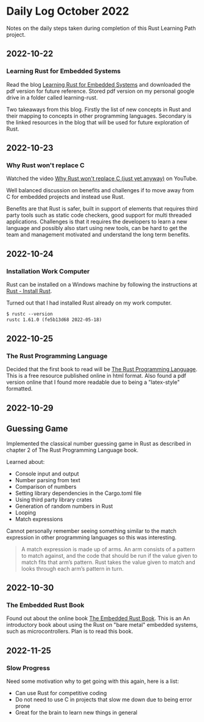 # Daily Log October 2022

Notes on the daily steps taken during completion of this Rust Learning Path project.

## 2022-10-22

### Learning Rust for Embedded Systems

Read the blog [Learning Rust for Embedded Systems](https://www.embeddedrelated.com/showarticle/1432.php) and downloaded the pdf version for future reference. Stored pdf version on my personal google drive in a folder called learning-rust.

Two takeaways from this blog. Firstly the list of new concepts in Rust and their mapping to concepts in other programming languages. Secondary is the linked resources in the blog that will be used for future exploration of Rust.

## 2022-10-23

### Why Rust won't replace C

Watched the video [Why Rust won't replace C (just yet anyway)](https://youtu.be/ojEXMM_1bVA) on YouTube.

Well balanced discussion on benefits and challenges if to move away from C for embedded projects and instead use Rust.

Benefits are that Rust is safer, built in support of elements that requires third party tools such as static code checkers, good support for multi threaded applications. Challenges is that it requires the developers to learn a new language and possibly also start using new tools, can be hard to get the team and management motivated and understand the long term benefits.

## 2022-10-24

### Installation Work Computer

Rust can be installed on a Windows machine by following the instructions at [Rust - Install Rust](https://www.rust-lang.org/tools/install).

Turned out that I had installed Rust already on my work computer.

```txt
$ rustc --version
rustc 1.61.0 (fe5b13d68 2022-05-18)
```

## 2022-10-25

### The Rust Programming Language

Decided that the first book to read will be [The Rust Programming Language](https://doc.rust-lang.org/book/). This is a free resource published online in html format. Also found a pdf version online that I found more readable due to being a "latex-style" formatted.

## 2022-10-29

## Guessing Game

Implemented the classical number guessing game in Rust as described in chapter 2 of The Rust Programming Language book.

Learned about:

- Console input and output
- Number parsing from text
- Comparison of numbers
- Setting library dependencies in the Cargo.toml file
- Using third party library crates
- Generation of random numbers in Rust
- Looping
- Match expressions

Cannot personally remember seeing something similar to the match expression in other programming languages so this was interesting.

> A match expression is made up of arms. An arm consists of a pattern to match against, and the code that should be run if the value given to match fits that arm’s pattern. Rust takes the value given to match and looks through each arm’s pattern in turn.

## 2022-10-30

### The Embedded Rust Book

Found out about the online book [The Embedded Rust Book](https://docs.rust-embedded.org/book/). This is an An introductory book about using the Rust on "bare metal" embedded systems, such as microcontrollers. Plan is to read this book.

## 2022-11-25

### Slow Progress

Need some motivation why to get going with this again, here is a list:

- Can use Rust for competitive coding
- Do not need to use C in projects that slow me down due to being error prone
- Great for the brain to learn new things in general
